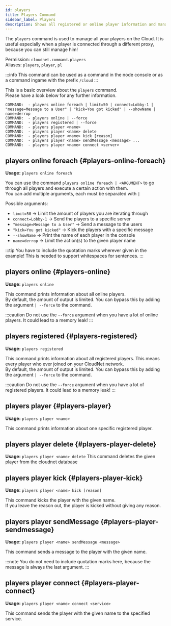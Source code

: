 ```yaml
---
id: players
title: Players Command
sidebar_label: Players
description: Shows all registered or online player information and manages them.
---
```


The `players` command is used to manage all your players on the Cloud.
It is useful especially when a player is connected through a different proxy, because you can still manage him!

Permission: `cloudnet.command.players`  
Aliases: `players`, `player`, `pl`

:::info
This command can be used as a command in the node console or as a command ingame with the prefix `/cloud`
:::

This is a basic overview about the `players` command.  
Please have a look below for any further information.

```
COMMAND:  - players online foreach | limit=50 | connect=Lobby-1 | "message=Message to a User" | "kick=You got kicked" | --showName | name=derrop
COMMAND:  - players online | --force
COMMAND:  - players registered | --force
COMMAND:  - players player <name>
COMMAND:  - players player <name> delete
COMMAND:  - players player <name> kick [reason]
COMMAND:  - players player <name> sendMessage <message> ...
COMMAND:  - players player <name> connect <server>
```

## players online foreach {#players-online-foreach}

**Usage:** `players online foreach`

You can use the command `players online foreach | <ARGUMENT>` to go through all players and execute a certain action with them.  
You can add multiple arguments, each must be separated with `|`

Possible arguments:

- `limit=50` -> Limit the amount of players you are iterating through
- `connect=Lobby-1` -> Send the players to a specific server
- `"message=Message to a User"` -> Send a message to the users
- `"kick=You got kicked"` -> Kick the players with a specific message
- `--showName` -> Print the name of each player in the console
- `name=derrop` -> Limit the action(s) to the given player name

:::tip
You have to include the quotation marks wherever given in the example! This is needed to support whitespaces for sentences.
:::

## players online {#players-online}

**Usage:** `players online`

This command prints information about all online players.  
By default, the amount of output is limited. You can bypass this by adding the argument `| --force` to the command.

:::caution
Do not use the `--force` argument when you have a lot of online players. It could lead to a memory leak!
:::

## players registered {#players-registered}

**Usage:** `players registered`

This command prints information about all registered players. This means every player who ever joined on your CloudNet network.  
By default, the amount of output is limited. You can bypass this by adding the argument `| --force` to the command.

:::caution
Do not use the `--force` argument when you have a lot of registered players. It could lead to a memory leak!
:::

## players player {#players-player}

**Usage:** `players player <name>`

This command prints information about one specific registered player.

## players player delete {#players-player-delete}

**Usage:** `players player <name> delete`
This command deletes the given player from the cloudnet database

## players player kick {#players-player-kick}

**Usage:** `players player <name> kick [reason]`

This command kicks the player with the given name.  
If you leave the reason out, the player is kicked without giving any reason.

## players player sendMessage {#players-player-sendmessage}

**Usage:** `players player <name> sendMessage <message>`

This command sends a message to the player with the given name.

:::note
You do not need to include quotation marks here, because the message is always the last argument.
:::

## players player connect {#players-player-connect}

**Usage:** `players player <name> connect <service>`

This command sends the player with the given name to the specified service.
